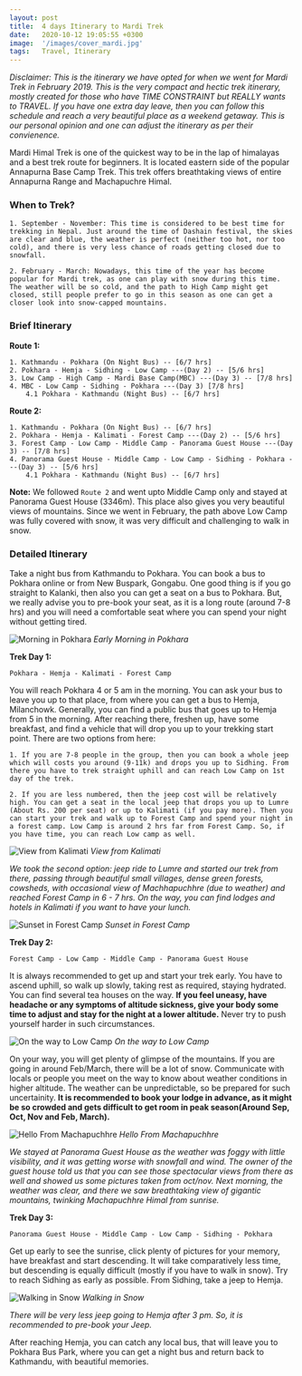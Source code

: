 ```yaml
---
layout: post
title:  4 days Itinerary to Mardi Trek
date:   2020-10-12 19:05:55 +0300
image:  '/images/cover_mardi.jpg'
tags:   Travel, Itinerary
---
```


<i>Disclaimer: This is the itinerary we have opted for when we went for Mardi Trek in February 2019. This is the very compact and hectic trek itinerary, mostly created for those who have TIME CONSTRAINT but REALLY wants to TRAVEL. If you have one extra day leave, then you can follow this schedule and reach a very beautiful place as a weekend getaway. This is our personal opinion and one can adjust the itinerary as per their convienence.</i>

Mardi Himal Trek is one of the quickest way to be in the lap of himalayas and a best trek route for beginners. It is located eastern side of the popular Annapurna Base Camp Trek. This trek offers breathtaking views of entire Annapurna Range and Machapuchre Himal. 

### When to Trek?
    1. September - November: This time is considered to be best time for trekking in Nepal. Just around the time of Dashain festival, the skies are clear and blue, the weather is perfect (neither too hot, nor too cold), and there is very less chance of roads getting closed due to snowfall.

    2. February - March: Nowadays, this time of the year has become popular for Mardi trek, as one can play with snow during this time. The weather will be so cold, and the path to High Camp might get closed, still people prefer to go in this season as one can get a closer look into snow-capped mountains.

### Brief Itinerary
**Route 1:**

    1. Kathmandu - Pokhara (On Night Bus) -- [6/7 hrs]
    2. Pokhara - Hemja - Sidhing - Low Camp ---(Day 2) -- [5/6 hrs]
    3. Low Camp - High Camp - Mardi Base Camp(MBC) ---(Day 3) -- [7/8 hrs]
    4. MBC - Low Camp - Sidhing - Pokhara ---(Day 3) [7/8 hrs]
        4.1 Pokhara - Kathmandu (Night Bus) -- [6/7 hrs]

**Route 2:**

    1. Kathmandu - Pokhara (On Night Bus) -- [6/7 hrs]
    2. Pokhara - Hemja - Kalimati - Forest Camp ---(Day 2) -- [5/6 hrs]
    3. Forest Camp - Low Camp - Middle Camp - Panorama Guest House ---(Day 3) -- [7/8 hrs]
    4. Panorama Guest House - Middle Camp - Low Camp - Sidhing - Pokhara ---(Day 3) -- [5/6 hrs]
        4.1 Pokhara - Kathmandu (Night Bus) -- [6/7 hrs]


**Note:** 
We followed `Route 2` and went upto Middle Camp only and stayed at Panorama Guest House (3346m). This place also gives you very beautiful views of mountains. Since we went in February, the path above Low Camp was fully covered with snow, it was very difficult and challenging to walk in snow.

### Detailed Itinerary
Take a night bus from Kathmandu to Pokhara. You can book a bus to Pokhara online or from New Buspark, Gongabu. One good thing is if you go straight to Kalanki, then also you can get a seat on a bus to Pokhara. But, we really advise you to pre-book your seat, as it is a long route (around 7-8 hrs) and you will need a comfortable seat where you can spend your night without getting tired. 

![Morning in Pokhara]({{site.baseurl}}/images/early_morning_in_pokhara.jpg)
*Early Morning in Pokhara*

**Trek Day 1:**

`Pokhara - Hemja - Kalimati - Forest Camp`

You will reach Pokhara 4 or 5 am in the morning. You can ask your bus to leave you up to that place, from where you can get a bus to Hemja, Milanchowk. Generally, you can find a public bus that goes up to Hemja from 5 in the morning. After reaching there, freshen up, have some breakfast, and find a vehicle that will drop you up to your trekking start point. There are two options from here:

    1. If you are 7-8 people in the group, then you can book a whole jeep which will costs you around (9-11k) and drops you up to Sidhing. From there you have to trek straight uphill and can reach Low Camp on 1st day of the trek. 

    2. If you are less numbered, then the jeep cost will be relatively high. You can get a seat in the local jeep that drops you up to Lumre (About Rs. 200 per seat) or up to Kalimati (if you pay more). Then you can start your trek and walk up to Forest Camp and spend your night in a forest camp. Low Camp is around 2 hrs far from Forest Camp. So, if you have time, you can reach Low camp as well.


![View from Kalimati]({{site.baseurl}}/images/kalimati.jpg)
*View from Kalimati*

<i>We took the second option: jeep ride to Lumre and started our trek from there, passing through beautiful small villages, dense green forests, cowsheds, with occasional view of Machhapuchhre (due to weather) and reached Forest Camp in 6 - 7 hrs. On the way, you can find lodges and hotels in Kalimati if you want to have your lunch.</i>

![Sunset in Forest Camp]({{site.baseurl}}/images/sunset_in_forest_camp.jpg)
*Sunset in Forest Camp*

**Trek Day 2:**

`Forest Camp - Low Camp - Middle Camp - Panorama Guest House`

It is always recommended to get up and start your trek early. You have to ascend uphill, so walk up slowly, taking rest as required, staying hydrated. You can find several tea houses on the way. **If you feel uneasy, have headache or any symptoms of altitude sickness, give your body some time to adjust and stay for the night at a lower altitude.** Never try to push yourself harder in such circumstances.

![On the way to Low Camp]({{site.baseurl}}/images/way_to_low_camp.jpg)
*On the way to Low Camp*

On your way, you will get plenty of glimpse of the mountains. If you are going in around Feb/March, there will be a lot of snow. Communicate with locals or people you meet on the way to know about weather conditions in higher altitude. The weather can be unpredictable, so be prepared for such uncertainity. **It is recommended to book your lodge in advance, as it might be so crowded and gets difficult to get room in peak season(Around Sep, Oct, Nov and Feb, March).**

![Hello From Machapuchhre]({{site.baseurl}}/images/machhapuchre.jpg)
*Hello From Machapuchhre*

<i>We stayed at Panorama Guest House as the weather was foggy with little visibility, and it was getting worse with snowfall and wind. The owner of the guest house told us that you can see those spectacular views from there as well and showed us some pictures taken from oct/nov. Next morning, the weather was clear, and there we saw breathtaking view of gigantic mountains, twinking Machapuchhre Himal from sunrise. </i>

**Trek Day 3:**

`Panorama Guest House - Middle Camp - Low Camp - Sidhing - Pokhara`

Get up early to see the sunrise, click plenty of pictures for your memory, have breakfast and start descending. It will take comparatively less time, but descending is equally difficult (mostly if you have to walk in snow). Try to reach Sidhing as early as possible. From Sidhing, take a jeep to Hemja. 

![Walking in Snow]({{site.baseurl}}/images/return_back.jpg)
*Walking in Snow*

<i>There will be very less jeep going to Hemja after 3 pm. So, it is recommended to pre-book your Jeep.</i>

After reaching Hemja, you can catch any local bus, that will leave you to Pokhara Bus Park, where you can get a night bus and return back to Kathmandu, with beautiful memories.
